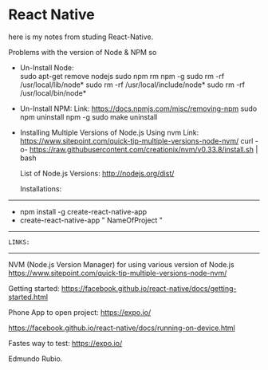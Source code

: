 # React Native 

here is my notes from studing React-Native.

Problems with the version of Node & NPM so 

- Un-Install Node:   
    sudo apt-get remove nodejs
    sudo npm rm npm -g
    sudo rm -rf /usr/local/lib/node*
    sudo rm -rf /usr/local/include/node*
    sudo rm -rf /usr/local/bin/node*

- Un-Install NPM: 
    Link:  https://docs.npmjs.com/misc/removing-npm
    sudo npm uninstall npm -g
    sudo make uninstall

- Installing Multiple Versions of Node.js Using nvm
    Link: https://www.sitepoint.com/quick-tip-multiple-versions-node-nvm/
    curl -o- https://raw.githubusercontent.com/creationix/nvm/v0.33.8/install.sh | bash

    List of Node.js Versions: http://nodejs.org/dist/


    Installations:
-----------------------------------------------------------------------
- npm install -g create-react-native-app
- create-react-native-app " NameOfProject "

-----------------------------------------------------------------------



    LINKS:
-----------------------------------------------------------------------

NVM (Node.js Version Manager) for using various version of Node.js
https://www.sitepoint.com/quick-tip-multiple-versions-node-nvm/


Getting started: 
https://facebook.github.io/react-native/docs/getting-started.html


Phone App to open project:
https://expo.io/


https://facebook.github.io/react-native/docs/running-on-device.html


Fastes way to test:
https://expo.io/


Edmundo Rubio. 
